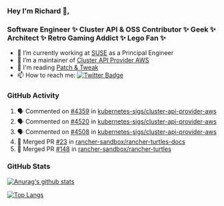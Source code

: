 ### Hey I'm Richard 👋, 

<h3 align="left">Software Engineer ✨ Cluster API & OSS Contributor ✨ Geek ✨ Architect ✨ Retro Gaming Addict ✨ Lego Fan ✨</h3>

- 🔭 I’m currently working at [SUSE](https://www.suse.com/) as a Principal Engineer
- 👯 I’m a maintainer of [Cluster API Provider AWS](https://github.com/kubernetes-sigs/cluster-api-provider-aws)
- 💬 I'm reading [Patch & Tweak](https://bjooks.com/products/patch-tweak-exploring-modular-synthesis)
- 📫 How to reach me: [![Twitter Badge](https://img.shields.io/badge/-@fruit_case-00acee?style=flat&logo=Twitter&logoColor=white)](https://twitter.com/intent/follow?screen_name=fruit_case "Follow on Twitter")

### GitHub Activity 

<!--START_SECTION:activity-->
1. 🗣 Commented on [#4359](https://github.com/kubernetes-sigs/cluster-api-provider-aws/pull/4359#issuecomment-1735857026) in [kubernetes-sigs/cluster-api-provider-aws](https://github.com/kubernetes-sigs/cluster-api-provider-aws)
2. 🗣 Commented on [#4520](https://github.com/kubernetes-sigs/cluster-api-provider-aws/pull/4520#issuecomment-1735820161) in [kubernetes-sigs/cluster-api-provider-aws](https://github.com/kubernetes-sigs/cluster-api-provider-aws)
3. 🗣 Commented on [#4508](https://github.com/kubernetes-sigs/cluster-api-provider-aws/pull/4508#issuecomment-1735812379) in [kubernetes-sigs/cluster-api-provider-aws](https://github.com/kubernetes-sigs/cluster-api-provider-aws)
4. 🎉 Merged PR [#23](https://github.com/rancher-sandbox/rancher-turtles-docs/pull/23) in [rancher-sandbox/rancher-turtles-docs](https://github.com/rancher-sandbox/rancher-turtles-docs)
5. 🎉 Merged PR [#148](https://github.com/rancher-sandbox/rancher-turtles/pull/148) in [rancher-sandbox/rancher-turtles](https://github.com/rancher-sandbox/rancher-turtles)
<!--END_SECTION:activity-->

### GitHub Stats

[![Anurag's github stats](https://github-readme-stats.vercel.app/api?username=richardcase&count_private=true&show_icons=true)](https://github.com/anuraghazra/github-readme-stats)

[![Top Langs](https://github-readme-stats.vercel.app/api/top-langs/?username=richardcase&hide=html&layout=compact)](https://github.com/anuraghazra/github-readme-stats)
